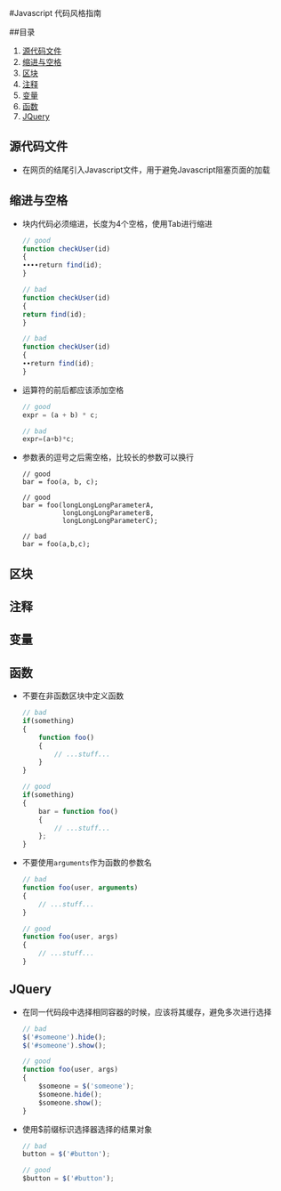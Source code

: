 #Javascript 代码风格指南

##目录
1. [源代码文件](#源代码文件)
1. [缩进与空格](#缩进与空格)
1. [区块](#区块)
1. [注释](#注释)
1. [变量](#变量)
1. [函数](#函数)
1. [JQuery](#JQuery)

## 源代码文件

  - 在网页的结尾引入Javascript文件，用于避免Javascript阻塞页面的加载

## 缩进与空格

  - 块内代码必须缩进，长度为4个空格，使用Tab进行缩进

    ```javascript
    // good
    function checkUser(id)
    {
    ∙∙∙∙return find(id);
	}

	// bad
	function checkUser(id)
	{
	return find(id);
	}

	// bad
    function checkUser(id)
    {
    ∙∙return find(id);
	}
    ```

  - 运算符的前后都应该添加空格

    ```javascript
    // good
    expr = (a + b) * c;

    // bad
    expr=(a+b)*c;
    ```

  - 参数表的逗号之后需空格，比较长的参数可以换行

    ```javascrpit
    // good
    bar = foo(a, b, c);
    
    // good
    bar = foo(longLongLongParameterA,
              longLongLongParameterB,
              longLongLongParameterC);
    
    // bad
    bar = foo(a,b,c);
    ```

## 区块

## 注释

## 变量

## 函数
  
  - 不要在非函数区块中定义函数

    ```javascript
    // bad
    if(something)
    {
        function foo()
        {
            // ...stuff...
        }
    }

    // good
    if(something)
    {
        bar = function foo()
        {
            // ...stuff...
        };
    }
    ```
  
  - 不要使用`arguments`作为函数的参数名

    ```javascript
    // bad
    function foo(user, arguments)
    {
        // ...stuff...
    }

    // good
    function foo(user, args)
    {
        // ...stuff...
    }
    ```

## JQuery

  - 在同一代码段中选择相同容器的时候，应该将其缓存，避免多次进行选择
    
    ```javascript
    // bad
    $('#someone').hide();
    $('#someone').show();

    // good
    function foo(user, args)
    {
        $someone = $('someone');
        $someone.hide();
        $someone.show();
    }
    ```

  - 使用$前缀标识选择器选择的结果对象

    ```javascript
    // bad
    button = $('#button');

    // good
    $button = $('#button');
    ```